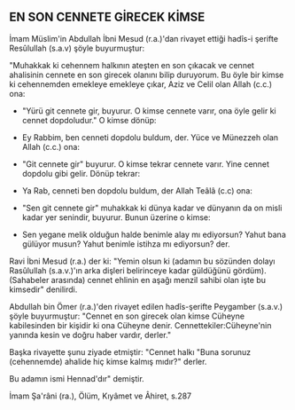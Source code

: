 ## EN SON CENNETE GİRECEK KİMSE

İmam Müslim'in Abdullah İbni Mesud (r.a.)'dan ri­vayet ettiği hadîs-i şerifte Resûlullah (s.a.v) şöyle buyur­muştur:

"Muhakkak ki cehennem halkının ateşten en son çı­kacak ve cennet ahalisinin cennete en son girecek olanını bilip duruyorum. Bu öyle bir kimse ki cehennemden emekleye emekleye çıkar, Aziz ve Celil olan Allah (c.c.) ona:

- "Yürü git cennete gir, buyurur. O kimse cennete va­rır, ona öyle gelir ki cennet dopdoludur." O kimse dö­nüp:

- Ey Rabbim, ben cenneti dopdolu buldum, der. Yüce ve Münezzeh olan Allah (c.c.) ona:

- "Git cennete gir" buyurur. O kimse tekrar cennete varır. Yine cennet dopdolu gibi gelir. Dönüp tekrar:

- Ya Rab, cenneti ben dopdolu buldum, der Allah Teâlâ (c.c) ona:

- "Sen git cennete gir" muhakkak ki dünya kadar ve dünyanın da on misli kadar yer senindir, buyurur. Bu­nun üzerine o kimse:

- Sen yegane melik olduğun halde benimle alay mı ediyorsun? Yahut bana gülüyor musun? Yahut benimle istihza mı ediyorsun? der.

Ravi İbni Mesud (r.a.) der ki: "Yemin olsun ki (adamın bu sözünden dolayı Rasûlullah (s.a.v.)'ın arka dişleri belirinceye kadar güldüğünü gördüm). (Sahabeler arasında) cennet ehlinin en aşağı menzil sahibi olan işte bu kimsedir" denilirdi.

Abdullah bin Ömer (r.a.)'den rivayet edilen hadîs-şerifte Peygamber (s.a.v.) şöyle buyurmuştur: "Cennet en son girecek olan kimse Cüheyne kabilesinden bir kişidir ki ona Cüheyne denir. Cennettekiler:Cüheyne'nin yanında kesin ve doğru haber vardır, derler."

Başka rivayette şunu ziyade etmiştir: "Cennet halkı "Buna sorunuz (cehennemde) ahalide hiç kimse kalmış mıdır?" derler.

Bu adamın ismi Hennad'dır" demiştir.

İmam Şa'râni (ra.), Ölüm, Kıyâmet ve Âhiret, s.287

